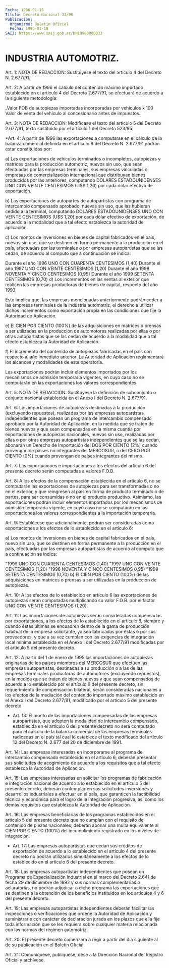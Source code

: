 ```yaml
---
Fecha: 1996-01-15
Título: Decreto Nacional 33/96
Publicación:
  Organismo: Boletín Oficial
  Fecha: 1996-01-18
SAIJ: https://www.saij.gob.ar/DN19960000033
---
```

# INDUSTRIA AUTOMOTRIZ.

<a id="1"></a>
Art. 1: NOTA DE REDACCION: Sustitúyese el texto del artículo 4 del Decreto N. 2.677/91.

<a id="2"></a>
Art. 2: A partir de 1996 el cálculo del contenido máximo importado establecido en el artículo  4  del Decreto 2.677/91, se efectuará de acuerdo a la siguiente metodología:

_Valor FOB de autopiezas importadas  incorporadas  por  vehículos x 100 Valor de venta del vehículo al concesionario antes de impuestos.

<a id="3"></a>
Art.  3: NOTA DE REDACCION: Modifícase el texto del artículo 5 del Decreto 2.677/91, texto sustituido por el artículo 1 del Decreto 523/95.

<a id="4"></a>
*Art. 4:  A  partir  de  1996  las exportaciones a computarse en el cálculo de la balanza comercial  definida  en  el  artículo 8 del Decreto N. 2.677/91 podrán estar constituidas por:

a)   Las  exportaciones  de  vehículos  terminados  o  incompletos, autopiezas  y  matrices  para  la producción automotriz, nuevos sin uso, que sean efectuadas por las  empresas terminales, sus empresas vinculadas  o  empresas  de  comercialización  internacional  que distribuyan  bienes  producidos  por  las  anteriores,   computando DOLARES  ESTADOUNIDENSES  UNO CON VEINTE CENTESIMOS (U$S 1,20) por cada dólar efectivo de exportación.

b) Las exportaciones de autopartes de autopartistas con programa de intercambio compensado aprobado, nuevas sin uso, que las hubieran cedido a la terminal, computando DOLARES ESTADOUNIDENSES UNO CON VEINTE CENTESIMOS (U$S 1,20) por cada dólar efectivo de exportación, de acuerdo a la modalidad que a tal efecto establezca la autoridad de aplicación.

c) Los montos de inversiones  en bienes de capital fabricados en el país, nuevos sin uso, que se destinen  en  forma  permanente  a  la producción en el país, efectuadas por las terminales o por empresas autopartistas  que  se  las  cedan,  de  acuerdo  al  computo que a continuación se indica:

Durante  el  año  1996   UNO  CON   CUARENTA  CENTESIMOS  (1,40) Durante el año 1997 UNO CON VEINTE CENTESIMOS (1,20) Durante  el  año  1998   NOVENTA  Y  CINCO    CENTESIMOS  (0,95) Durante el año 1999 SETENTA CENTESIMOS (0,70) d)  Los  incrementos  en  las  ventas al exterior que realicen  las empresas productoras de bienes de  capital,  respecto del año 1993.

Esto  implica  que,  las empresas mencionadas anteriormente  podrán ceder a las empresas terminales  de  la  industria  automotriz,  el derecho  a  utilizar  dichos incrementos como exportación propia en las condiciones que fije la Autoridad de Aplicación.

e) El CIEN POR CIENTO (100%)  de  las adquisiciones en matrices o prensas a ser utilizadas en la producción de automotores realizadas por ellas o por otras autopartistas que  se  las cedan de acuerdo a la modalidad que a tal efecto establezca la Autoridad de Aplicación.

f) El incremento del contenido de autopiezas fabricadas  en el país con  respecto al año inmediato anterior. La Autoridad de Aplicación reglamentará  los  alcances  y  modalidades  de  esta  operatoria.

Las exportaciones  podrán  incluir  elementos  importados  por  los mecanismos de admisión temporaria vigentes, en cuyo caso no se computarán en las exportaciones los valores correspondientes.

<a id="5"></a>
Art.  5: NOTA DE REDACCION: Sustitúyese la definición de subconjunto o conjunto  nacional establecida en el Anexo I del Decreto N. 2.677/91.

<a id="6"></a>
Art. 6: Las importaciones de autopiezas destinadas a la producción (excluyendo repuestos), realizadas por  las  empresas autopartistas independientes  que  posean  un programa de intercambio  compensado aprobado por la Autoridad de Aplicación, en la medida que se traten de bienes nuevos y que sean compensadas  en  la  misma  cuantía por exportaciones  de autopiezas nacionales, nuevas sin uso, realizadas por ellas o por  otras empresas autopartistas independientes que se las cedan, abonarán un Derecho de Importación del DOS POR CIENTO (2%) cuando provengan  de países no integrantes del MERCOSUR, o del CERO POR CIENTO (0%) cuando provengan  de  países  integrantes del mismo.

<a id="7"></a>
Art.  7:  Las  exportaciones  e  importaciones a los efectos  del artículo 6 del presente decreto serán  computadas  a  valores F.O.B.

<a id="8"></a>
Art.  8:  A  los  efectos  de  la compensación establecida en  el artículo 6, no se computarán las exportaciones  de  autopiezas para ser transformadas o no en el exterior, y que reingresen  al país en forma de producto terminado o de partes, para ser consumidas  o  no en  el  producto  productivo.  Asimismo,  las  exportaciones podrán incluir  elementos  importados  por  los  mecanismos   de  admisión temporaria vigente, en cuyo caso no se computarán en las exportaciones    los  valores  correspondientes  a  la  importación temporaria.

<a id="9"></a>
Art. 9: Establécese  que  adicionalmente,  podrán ser consideradas como exportaciones a los efectos de lo establecido  en  el artículo 6:

a) Los montos de inversiones en bienes de capital fabricados  en el país,  nuevo  sin  uso,  que  se  destinen en forma permanente a la producción en el país, efectuadas por las empresas autopartistas de acuerdo  al computo que a continuación  se  indica:

"1996     UNO  CON  CUARENTA CENTESIMOS (1,40) "1997     UNO CON VEINTE CENTESIMOS (1,20) "1998     NOVENTA Y CINCO CENTESIMOS 0,95) "1999     SETENTA CENTESIMOS (0,70) b) El CIEN  POR  CIENTO  (100%) de las adquisiciones en matrices o prensas  a  ser  utilizadas  en  la  producción  de  autopiezas.

<a id="10"></a>
Art.  10: A los efectos de  lo  establecido  en  artículo  6  las exportaciones de autopiezas serán computadas multiplicando su valor F.O.B.    por  el  factor  UNO  CON  VEINTE  CENTESIMOS  (1,20).

<a id="11"></a>
Art. 11:  Las  importaciones  de  autopiezas  serán consideradas compensadas por exportaciones, a los efectos de lo  establecido  en el  artículo  6, siempre y cuando éstas últimas se encuadren dentro de la gama de producción habitual de la empresa solicitante, ya sea fabricadas por  éstas o por sus proveedores, y que a su vez cumplan con las exigencias  de  integración  local mínima establecida en el Anexo  I del Decreto 2.677/91 modificadas  por  el  artículo  5  del presente decreto.

<a id="12"></a>
Art. 12:  A  partir  del 1 de enero de 1995 las importaciones de autopiezas originarias de  los  países  miembros  del  MERCOSUR que efectúen las empresas autopartistas, destinadas a su producción o a las    de   las  empresas  terminales  productoras  de  automotores (excluyendo repuestos), en la medida que se traten de bienes nuevos y que sean compensados  de acuerdo a lo establecido por el artículo 6 del presente decreto, sin  requerimiento  de  compensación bilateral, serán consideradas nacionales a los efectos  de  la mediación del contenido importado máximo establecido en el Anexo I del  Decreto 2.677/91, modificado por el artículo 5 del presente decreto.

<a id="13"></a>
* Art. 13: El  monto  de  las importaciones compensadas de las empresas autopartistas, que adopten  la  modalidad  de  intercambio compensado,  establecida  en el artículo 6 del presente decreto  no será computado para el cálculo  de  la  balanza  comercial  de  las empresas  terminales  radicadas en el país tal cual lo establece el texto modificado del artículo  12 del Decreto N. 2.677  del 20 de diciembre de 1991.

<a id="14"></a>
Art. 14: Las empresas interesadas en incorporarse  al programa de intercambio  compensado  establecido  en  el  artículo  6,  deberán presentar    sus  solicitudes  de  acogimiento  de  acuerdo  a  los requisitos que  a  tal efecto establezca la Autoridad de Aplicación.

<a id="15"></a>
Art. 15: Las empresas  interesadas  en solicitar los programas de fabricación e integración nacional de acuerdo  a  lo establecido en el  artículo  5  del  presente decreto, deberán contemplar  en  sus solicitudes inversiones y desarrollos industriales a efectuar en el país, que garanticen la  factibilidad  técnica  y económica para el logro de la integración progresiva, así como los  demás  requisitos que establezca la Autoridad de Aplicación.

<a id="16"></a>
Art. 16: Las empresas beneficiarias de los programas establecidos en  el  artículo  5  del  presente  decreto  que  no cumplan con el requisito  de  contenido de piezas nacionales, deberán  abonar  una multa equivalente  al  CIEN  POR  CIENTO (100%) del incumplimiento registrado en los niveles de integración.

<a id="17"></a>
* Art. 17: Las empresas autopartistas que cedan sus créditos de exportación  de  acuerdo  a  lo  establecido  en  el artículo 4 del presente  decreto  no  podrán  utilizarlos  simultáneamente  a  los efectos de lo establecido en el artículo 6 del  presente decreto.

<a id="18"></a>
Art. 18: Las  empresas autopartistas independientes que posean un Programa de Especialización Industrial en el marco del Decreto 2.641 de fecha 29 de diciembre  de  1992  y  sus normas complementarias o aclaratorias, no podrán adjudicar a dicho programa las exportaciones  que  se destinen a la obtención  de  los  beneficios instituidos  en  los  artículos  4  y  6  del  presente decreto.

<a id="19"></a>
Art.  19:  Las  empresas  autopartistas  independientes  deberán facilitar las inspecciones o verificaciones que ordene la Autoridad de Aplicación y suministrarle con carácter de declaración jurada en los plazos que ella fije toda información que se les requiera sobre cualquier materia relacionada con las normas del régimen automotriz.

<a id="20"></a>
Art. 20: El presente  decreto  comenzará a regir a partir del día siguiente al de su publicación en el Boletín Oficial.

<a id="21"></a>
Art.  21: Comuníquese, publíquese, dése a la Dirección  Nacional del Registro Oficial y archívese.